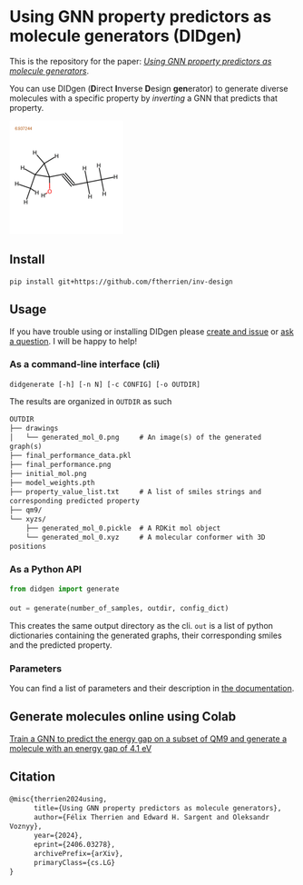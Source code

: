 # Using GNN property predictors as molecule generators (DIDgen)

This is the repository for the paper: [*Using GNN property predictors as molecule generators*](https://arxiv.org/abs/2406.03278).

You can use DIDgen (**D**irect **I**nverse **D**esign **gen**erator) to generate diverse molecules with a specific property by *inverting* a GNN that predicts that property.

<img src="https://github.com/ftherrien/inv-design/blob/master/anim.gif" width="200" height="200">

## Install

```
pip install git+https://github.com/ftherrien/inv-design
```

## Usage

If you have trouble using or installing DIDgen please [create and issue](https://github.com/ftherrien/inv-design/issues/new) or [ask a question](https://github.com/ftherrien/inv-design/discussions/new?category=q-a). I will be happy to help! 

### As a command-line interface (cli)

```
didgenerate [-h] [-n N] [-c CONFIG] [-o OUTDIR]
```

The results are organized in `OUTDIR` as such

```
OUTDIR
├── drawings
│   └── generated_mol_0.png     # An image(s) of the generated graph(s)
├── final_performance_data.pkl
├── final_performance.png
├── initial_mol.png
├── model_weights.pth
├── property_value_list.txt     # A list of smiles strings and corresponding predicted property
├── qm9/
└── xyzs/
    ├── generated_mol_0.pickle  # A RDKit mol object
    └── generated_mol_0.xyz     # A molecular conformer with 3D positions
```

### As a Python API

```python
from didgen import generate

out = generate(number_of_samples, outdir, config_dict)
```

This creates the same output directory as the cli. `out` is a list of python dictionaries containing the generated graphs, their corresponding smiles and the predicted property.

### Parameters

You can find a list of parameters and their description in [the documentation](https://github.com/ftherrien/inv-design/blob/master/docs/parameters.md).

## Generate molecules online using Colab

[Train a GNN to predict the energy gap on a subset of QM9 and generate a molecule with an energy gap of 4.1 eV](https://colab.research.google.com/github/ftherrien/inv-design/blob/master/didgenerate.ipynb)

## Citation

```
@misc{therrien2024using,
      title={Using GNN property predictors as molecule generators}, 
      author={Félix Therrien and Edward H. Sargent and Oleksandr Voznyy},
      year={2024},
      eprint={2406.03278},
      archivePrefix={arXiv},
      primaryClass={cs.LG}
}
```